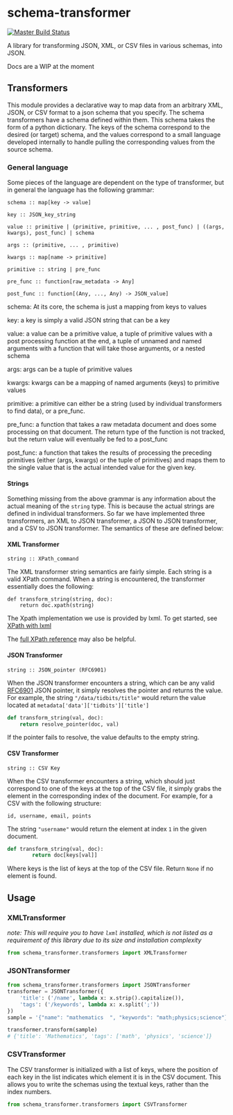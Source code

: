 # schema-transformer

[![Master Build Status](https://travis-ci.org/fabianvf/schema-transformer.svg?branch=master)](https://travis-ci.org/fabianvf/schema-transformer)

A library for transforming JSON, XML, or CSV files in various schemas, into JSON.

Docs are a WIP at the moment

## Transformers ##
This module provides a declarative way to map data from an arbitrary XML, JSON, or CSV format to a json schema that you specify. The schema transformers have a schema defined within them. This schema takes the form of a python dictionary. The keys of the schema correspond to the desired (or target) schema, and the values correspond to a small language developed internally to handle pulling the corresponding values from the source schema.

### General language ###
Some pieces of the language are dependent on the type of transformer, but in general the language has the following grammar:
```
schema :: map[key -> value]

key :: JSON_key_string

value :: primitive | (primitive, primitive, ... , post_func) | ((args, kwargs), post_func) | schema

args :: (primitive, ... , primitive)

kwargs :: map[name -> primitive]

primitive :: string | pre_func

pre_func :: function[raw_metadata -> Any]

post_func :: function[(Any, ..., Any) -> JSON_value]
```

schema: At its core, the schema is just a mapping from keys to values

key: a key is simply a valid JSON string that can be a key

value: a value can be a primitive value, a tuple of primitive values with a post processing function at the end, a tuple of unnamed and named arguments with a function that will take those arguments, or a nested schema

args: args can be a tuple of primitive values

kwargs: kwargs can be a mapping of named arguments (keys) to primitive values

primitive: a primitive can either be a string (used by individual transformers to find data), or a pre_func.

pre_func: a function that takes a raw metadata document and does some processing on that document. The return type of the function is not tracked, but the return value will eventually be fed to a post_func

post_func: a function that takes the results of processing the preceding primitives (either (args, kwargs) or the tuple of primitives) and maps them to the single value that is the actual intended value for the given key.

#### Strings ####

Something missing from the above grammar is any information about the actual meaning of the ```string``` type. This is because the actual strings are defined in individual transformers. So far we have implemented three transformers, an XML to JSON transformer, a JSON to JSON transformer, and a CSV to JSON transformer. The semantics of these are defined below:

#### XML Transformer ####

```
string :: XPath_command
```

The XML transformer string semantics are fairly simple. Each string is a valid XPath command. When a string is encountered, the transformer essentially does the following:

```
def transform_string(string, doc):
    return doc.xpath(string)
```
The Xpath implementation we use is provided by lxml. To get started, see [XPath with lxml](http://lxml.de/xpathxslt.html#xpath)


The [full XPath reference](http://www.w3.org/TR/xpath/) may also be helpful.

#### JSON Transformer ####

```
string :: JSON_pointer (RFC6901)
```

When the JSON transformer encounters a string, which can be any valid [RFC6901](https://tools.ietf.org/html/rfc6901) JSON pointer, it simply resolves the pointer and returns the value. For example, the string ```"/data/tidbits/title"``` would return the value located at ```metadata['data']['tidbits']['title']```

```python
def transform_string(val, doc):
    return resolve_pointer(doc, val)
```

If the pointer fails to resolve, the value defaults to the empty string.

#### CSV Transformer ####
```
string :: CSV Key
```
When the CSV transformer encounters a string, which should just correspond to one of the keys at the top of the CSV file, it simply grabs the element in the corresponding index of the document.
For example, for a CSV with the following structure:
```csv
id, username, email, points
```
The string `"username"` would return the element at index `1` in the given document.

```python
def transform_string(val, doc):
        return doc[keys[val]]
```
Where keys is the list of keys at the top of the CSV file. Return `None` if no element is found.

## Usage

### XMLTransformer
_note: This will require you to have `lxml` installed, which is not listed as a requirement of this library due to its size and installation complexity_
```python
from schema_transformer.transformers import XMLTransformer
```
### JSONTransformer
```python
from schema_transformer.transformers import JSONTransformer
transformer = JSONTransformer({
    'title': ('/name', lambda x: x.strip().capitalize()),
    'tags': ('/keywords', lambda x: x.split(';'))
})
sample = '{"name": "mathematics  ", "keywords": "math;physics;science"}'

transformer.transform(sample)
# {'title': 'Mathematics', 'tags': ['math', 'physics', 'science']}
```
### CSVTransformer
The CSV transformer is initialized with a list of keys, where the position of each key in the list indicates which element it is in the CSV document. This allows you to write the schemas using the textual keys, rather than the index numbers.
```python
from schema_transformer.transformers import CSVTransformer
```

